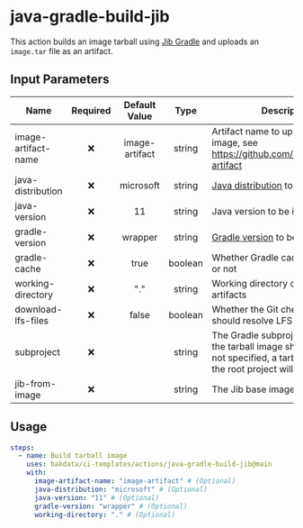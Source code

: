 # java-gradle-build-jib

This action builds an image tarball using [Jib Gradle](https://github.com/GoogleContainerTools/jib/tree/master/jib-gradle-plugin) and uploads an `image.tar` file as an artifact.

## Input Parameters

| Name                | Required | Default Value  |  Type   | Description                                                                                                                              |
| ------------------- | :------: | :------------: | :-----: | ---------------------------------------------------------------------------------------------------------------------------------------- |
| image-artifact-name |    ❌     | image-artifact | string  | Artifact name to upload tarball image, see <https://github.com/actions/upload-artifact>                                                  |
| java-distribution   |    ❌     |   microsoft    | string  | [Java distribution](https://github.com/actions/setup-java#supported-distributions) to be installed                                       |
| java-version        |    ❌     |       11       | string  | Java version to be installed                                                                                                             |
| gradle-version      |    ❌     |    wrapper     | string  | [Gradle version](https://github.com/gradle/gradle-build-action#use-a-specific-gradle-version) to be installed                            |
| gradle-cache        |    ❌     |      true      | boolean | Whether Gradle caching is enabled or not                                                                                                 |
| working-directory   |    ❌     |      "."       | string  | Working directory of your Gradle artifacts                                                                                               |
| download-lfs-files  |    ❌     |     false      | boolean | Whether the Git checkout action should resolve LFS files or not                                                                          |
| subproject          |    ❌     |                | string  | The Gradle subproject for which the tarball image should be built (If not specified, a tarball image for the root project will be built) |
| jib-from-image      |    ❌     |                | string  | The Jib base image to use                                                                                                                |

## Usage

```yaml
steps:
  - name: Build tarball image
    uses: bakdata/ci-templates/actions/java-gradle-build-jib@main
    with:
      image-artifact-name: "image-artifact" # (Optional)
      java-distribution: "microsoft" # (Optional)
      java-version: "11" # (Optional)
      gradle-version: "wrapper" # (Optional)
      working-directory: "." # (Optional)
```

